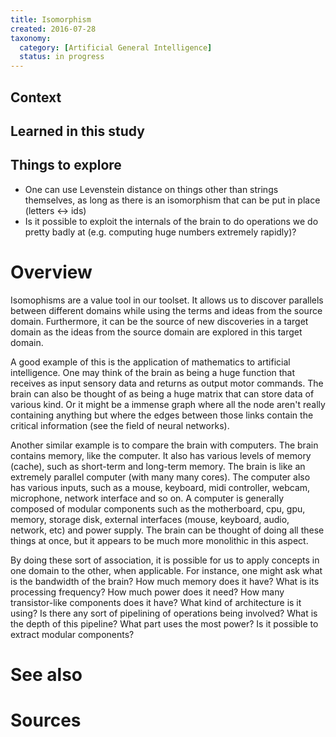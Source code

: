 ```yaml
---
title: Isomorphism
created: 2016-07-28
taxonomy:
  category: [Artificial General Intelligence]
  status: in progress
---
```


## Context

## Learned in this study

## Things to explore

* One can use Levenstein distance on things other than strings themselves, as long as there is an isomorphism that can be put in place (letters <-> ids)
* Is it possible to exploit the internals of the brain to do operations we do pretty badly at (e.g. computing huge numbers extremely rapidly)?

# Overview
Isomophisms are a value tool in our toolset. It allows us to discover parallels between different domains while using the terms and ideas from the source domain. Furthermore, it can be the source of new discoveries in a target domain as the ideas from the source domain are explored in this target domain.

A good example of this is the application of mathematics to artificial intelligence. One may think of the brain as being a huge function that receives as input sensory data and returns as output motor commands. The brain can also be thought of as being a huge matrix that can store data of various kind. Or it might be a immense graph where all the node aren't really containing anything but where the edges between those links contain the critical information (see the field of neural networks).

Another similar example is to compare the brain with computers. The brain contains memory, like the computer. It also has various levels of memory (cache), such as short-term and long-term memory. The brain is like an extremely parallel computer (with many many cores). The computer also has various inputs, such as a mouse, keyboard, midi controller, webcam, microphone, network interface and so on. A computer is generally composed of modular components such as the motherboard, cpu, gpu, memory, storage disk, external interfaces (mouse, keyboard, audio, network, etc) and power supply. The brain can be thought of doing all these things at once, but it appears to be much more monolithic in this aspect.

By doing these sort of association, it is possible for us to apply concepts in one domain to the other, when applicable. For instance, one might ask what is the bandwidth of the brain? How much memory does it have? What is its processing frequency? How much power does it need? How many transistor-like components does it have? What kind of architecture is it using? Is there any sort of pipelining of operations being involved? What is the depth of this pipeline? What part uses the most power? Is it possible to extract modular components?

# See also

# Sources
